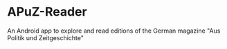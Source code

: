 # APuZ-Reader
An Android app to explore and read editions of the German magazine "Aus Politik und Zeitgeschichte"
